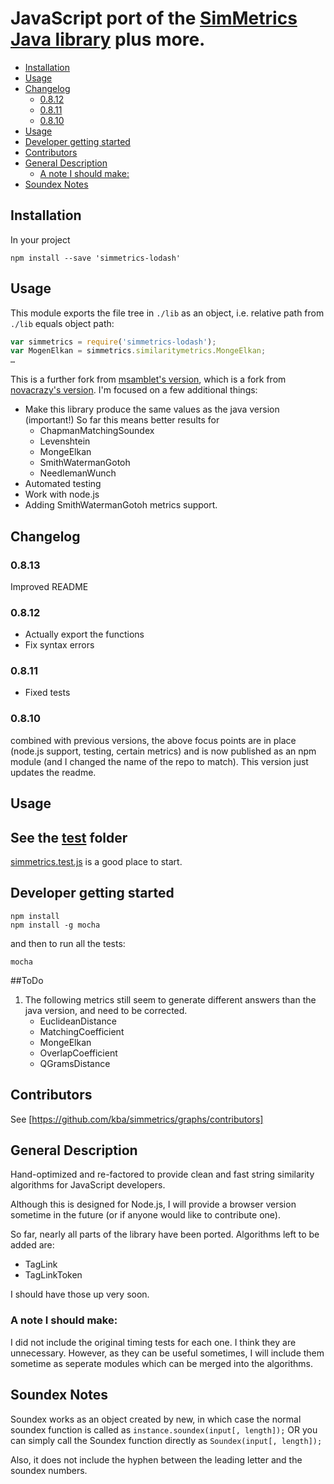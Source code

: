 # JavaScript port of the [SimMetrics Java library](http://sourceforge.net/projects/simmetrics/) plus more.

<!-- vim :GenTocGFM -->
* [Installation](#installation)
* [Usage](#usage)
* [Changelog](#changelog)
	* [0.8.12](#0812)
	* [0.8.11](#0811)
	* [0.8.10](#0810)
* [Usage](#usage-1)
* [Developer getting started](#developer-getting-started)
* [Contributors](#contributors)
* [General Description](#general-description)
	* [A note I should make:](#a-note-i-should-make)
* [Soundex Notes](#soundex-notes)

## Installation

In your project

```
npm install --save 'simmetrics-lodash'
```

## Usage

This module exports the file tree in `./lib` as an object, i.e. relative path
from `./lib` equals object path:

```js
var simmetrics = require('simmetrics-lodash');
var MogenElkan = simmetrics.similaritymetrics.MongeElkan;
…
```

This is a further fork from [msamblet's version](https://github.com/msamblanet/SimMetrics.js), which is a fork from [novacrazy's version](https://github.com/novacrazy/SimMetrics.js). I'm focused on a few additional things:
- Make this library produce the same values as the java version (important!) So far this means better results for
	- ChapmanMatchingSoundex
	- Levenshtein
	- MongeElkan
	- SmithWatermanGotoh
	- NeedlemanWunch
- Automated testing
- Work with node.js
- Adding SmithWatermanGotoh metrics support.

## Changelog

### 0.8.13

Improved README

### 0.8.12

* Actually export the functions
* Fix syntax errors

### 0.8.11

* Fixed tests

### 0.8.10

combined with previous versions, the above focus points are in place (node.js
support, testing, certain metrics) and is now published as an npm module (and I
changed the name of the repo to match). This version just updates the readme.

## Usage

See the [test](https://github.com/lawrenae/simmetrics/tree/master/test) folder
--
[simmetrics.test.js](https://github.com/lawrenae/simmetrics/blob/master/test/simmetrics.test.js)
is a good place to start.

## Developer getting started

```
npm install
npm install -g mocha
```

and then to run all the tests:

```
mocha
```

##ToDo
1. The following metrics still seem to generate different answers than the java version, and need to be corrected.
   - EuclideanDistance
   - MatchingCoefficient
   - MongeElkan
   - OverlapCoefficient
   - QGramsDistance

## Contributors

See [https://github.com/kba/simmetrics/graphs/contributors]

## General Description

Hand-optimized and re-factored to provide clean and fast string similarity
algorithms for JavaScript developers.

Although this is designed for Node.js, I will provide a browser version
sometime in the future (or if anyone would like to contribute one).

So far, nearly all parts of the library have been ported. Algorithms left to be added are:

- TagLink
- TagLinkToken

I should have those up very soon.

### A note I should make:

I did not include the original timing tests for each one. I think they are
unnecessary. However, as they can be useful sometimes, I will include them
sometime as seperate modules which can be merged into the algorithms.

## Soundex Notes

Soundex works as an object created by new, in which case the normal soundex
function is called as `instance.soundex(input[, length]);` OR you can simply
call the Soundex function directly as `Soundex(input[, length]);`

Also, it does not include the hyphen between the leading letter and the soundex
numbers.
